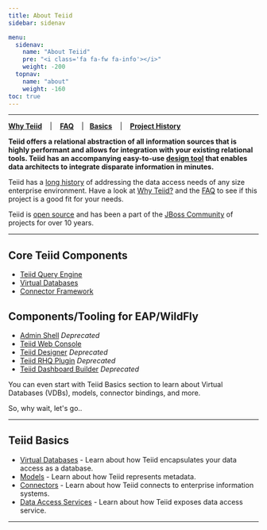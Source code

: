 ```yaml
---
title: About Teiid
sidebar: sidenav

menu:
  sidenav:
    name: "About Teiid"
    pre: "<i class='fa fa-fw fa-info'></i>"
    weight: -200
  topnav:
    name: "about"
    weight: -160
toc: true
---
```


---
[**Why Teiid**](why-teiid) &nbsp;&nbsp; | &nbsp;&nbsp; [**FAQ**](faq) &nbsp;&nbsp; |&nbsp;&nbsp; [**Basics**](basics) &nbsp;&nbsp; | &nbsp;&nbsp; [**Project History**](history)

**Teiid offers a relational abstraction of all information sources that is highly performant and allows for integration with your existing relational tools. Teiid has an accompanying easy-to-use [design tool](../tools/index.html) that enables data architects to integrate disparate information in minutes.**

Teiid has a [long history](../about/history) of addressing the data access needs of any size enterprise environment.  Have a look at [Why Teiid?](../about/why-teiid) and the [FAQ](faq) to see if this project is a good fit for your needs.

Teiid is [open source](/community/contributing/) and has been a part of the [JBoss Community](http://jboss.org) of projects for over 10 years. 

---
## Core Teiid Components

*   [Teiid Query Engine](/teiid_runtimes/)
*   [Virtual Databases](./basics/vdbs/index.html)
*   [Connector Framework](./basics/connectors/index.html)

## Components/Tooling for EAP/WildFly

*   [Admin Shell](../tools/) *Deprecated*
*   [Teiid Web Console](../tools/index.html)
*   [Teiid Designer](http://teiiddesigner.jboss.org/) *Deprecated*
*   [Teiid RHQ Plugin](https://community.jboss.org/wiki/NewTeiidRHQPluginForTeiid8x) *Deprecated*
*   [Teiid Dashboard Builder](https://issues.jboss.org/browse/TEIIDDSHB) *Deprecated*

You can even start with Teiid Basics section to learn about Virtual Databases (VDBs), models, connector bindings, and more.

So, why wait, let's go..

---
## Teiid Basics

*   [Virtual Databases](../about/basics/vdbs/) - Learn about how Teiid encapsulates your data access as a database.
*   [Models](../about/basics/models/) - Learn about how Teiid represents metadata.
*   [Connectors](../about/basics/connectors/) - Learn about how Teiid connects to enterprise information systems.
*   [Data Access Services](../about/basics/dataservices/) - Learn about how Teiid exposes data access service.

---
